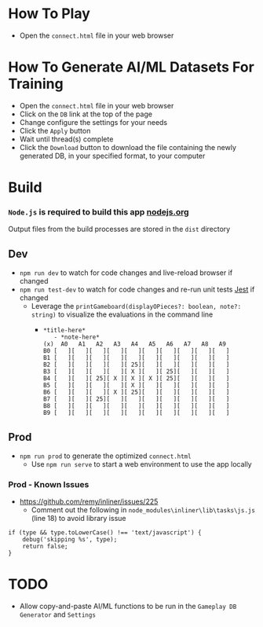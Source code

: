# How To Play

-	Open the `connect.html` file in your web browser

# How To Generate AI/ML Datasets For Training

-	Open the `connect.html` file in your web browser
-	Click on the `DB` link at the top of the page
-	Change configure the settings for your needs
-	Click the `Apply` button
-	Wait until thread(s) complete
-	Click the `Download` button to download the file containing the newly generated DB, in your specified format, to your computer

# Build

### `Node.js` is required to build this app [nodejs.org](https://nodejs.org)

Output files from the build processes are stored in the `dist` directory

## Dev
-	`npm run dev` to watch for code changes and live-reload browser if changed
-	`npm run test-dev` to watch for code changes and re-run unit tests [Jest](https://jestjs.io) if changed
	-	Leverage the `printGameboard(displayOPieces?: boolean, note?: string)` to visualize the evaluations in the command line
		-	```
			*title-here*
			   - *note-here*
			(x)  A0   A1   A2   A3   A4   A5   A6   A7   A8   A9
			B0 [   ][   ][   ][   ][   ][   ][   ][   ][   ][   ]
			B1 [   ][   ][   ][   ][   ][   ][   ][   ][   ][   ]
			B2 [   ][   ][   ][   ][ 25][   ][   ][   ][   ][   ]
			B3 [   ][   ][   ][   ][ X ][   ][ 25][   ][   ][   ]
			B4 [   ][   ][ 25][ X ][ X ][ X ][ 25][   ][   ][   ]
			B5 [   ][   ][   ][   ][ X ][   ][   ][   ][   ][   ]
			B6 [   ][   ][   ][ X ][ 25][   ][   ][   ][   ][   ]
			B7 [   ][   ][ 25][   ][   ][   ][   ][   ][   ][   ]
			B8 [   ][   ][   ][   ][   ][   ][   ][   ][   ][   ]
			B9 [   ][   ][   ][   ][   ][   ][   ][   ][   ][   ]
			```

## Prod
-	`npm run prod` to generate the optimized `connect.html`
	-	Use `npm run serve` to start a web environment to use the app locally

### Prod - Known Issues

- https://github.com/remy/inliner/issues/225
	-	 Comment out the following in `node_modules\inliner\lib\tasks\js.js` (line 18) to avoid library issue
```
if (type && type.toLowerCase() !== 'text/javascript') {
	debug('skipping %s', type);
	return false;
}
```

# TODO

-	Allow copy-and-paste AI/ML functions to be run in the `Gameplay DB Generator` and `Settings`